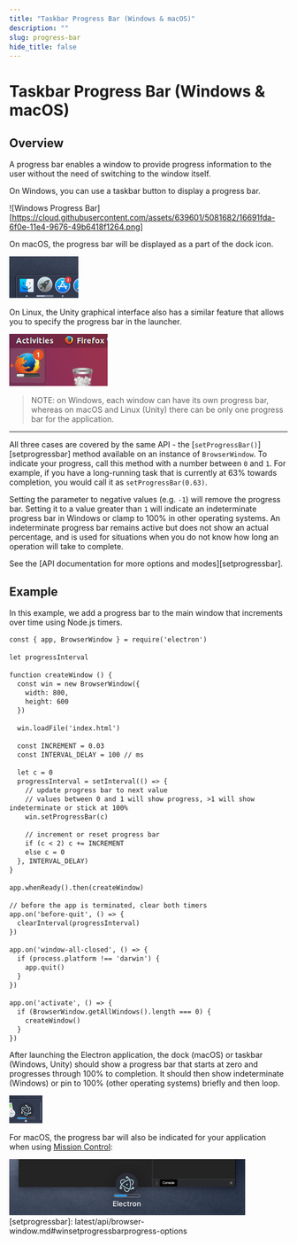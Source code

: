 ```yaml
---
title: "Taskbar Progress Bar (Windows & macOS)"
description: ""
slug: progress-bar
hide_title: false
---
```


# Taskbar Progress Bar (Windows & macOS)

## Overview

A progress bar enables a window to provide progress information to the user
without the need of switching to the window itself.

On Windows, you can use a taskbar button to display a progress bar.

![Windows Progress Bar][https://cloud.githubusercontent.com/assets/639601/5081682/16691fda-6f0e-11e4-9676-49b6418f1264.png]

On macOS, the progress bar will be displayed as a part of the dock icon.

![macOS Progress Bar](../images/macos-progress-bar.png)

On Linux, the Unity graphical interface also has a similar feature that allows
you to specify the progress bar in the launcher.

![Linux Progress Bar](../images/linux-progress-bar.png)

> NOTE: on Windows, each window can have its own progress bar, whereas on macOS
and Linux (Unity) there can be only one progress bar for the application.

----

All three cases are covered by the same API - the
[`setProgressBar()`][setprogressbar] method available on an instance of
`BrowserWindow`. To indicate your progress, call this method with a number
between `0` and `1`. For example, if you have a long-running task that is
currently at 63% towards completion, you would call it as
`setProgressBar(0.63)`.

Setting the parameter to negative values (e.g. `-1`) will remove the progress
bar. Setting it to a value greater than `1` will indicate an indeterminate progress bar
in Windows or clamp to 100% in other operating systems. An indeterminate progress bar
remains active but does not show an actual percentage, and is used for situations when
you do not know how long an operation will take to complete.

See the [API documentation for more options and modes][setprogressbar].

## Example

In this example, we add a progress bar to the main window that increments over time
using Node.js timers.

```fiddle docs/latest/fiddles/features/progress-bar
const { app, BrowserWindow } = require('electron')

let progressInterval

function createWindow () {
  const win = new BrowserWindow({
    width: 800,
    height: 600
  })

  win.loadFile('index.html')

  const INCREMENT = 0.03
  const INTERVAL_DELAY = 100 // ms

  let c = 0
  progressInterval = setInterval(() => {
    // update progress bar to next value
    // values between 0 and 1 will show progress, >1 will show indeterminate or stick at 100%
    win.setProgressBar(c)

    // increment or reset progress bar
    if (c < 2) c += INCREMENT
    else c = 0
  }, INTERVAL_DELAY)
}

app.whenReady().then(createWindow)

// before the app is terminated, clear both timers
app.on('before-quit', () => {
  clearInterval(progressInterval)
})

app.on('window-all-closed', () => {
  if (process.platform !== 'darwin') {
    app.quit()
  }
})

app.on('activate', () => {
  if (BrowserWindow.getAllWindows().length === 0) {
    createWindow()
  }
})
```

After launching the Electron application, the dock (macOS) or taskbar (Windows, Unity)
should show a progress bar that starts at zero and progresses through 100% to completion.
It should then show indeterminate (Windows) or pin to 100% (other operating systems)
briefly and then loop.

![macOS dock progress bar](../images/dock-progress-bar.png)

For macOS, the progress bar will also be indicated for your application
when using [Mission Control](https://support.apple.com/en-us/HT204100):

![Mission Control Progress Bar](../images/mission-control-progress-bar.png)
[setprogressbar]: latest/api/browser-window.md#winsetprogressbarprogress-options
